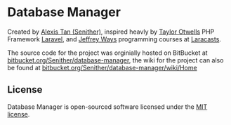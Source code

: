 Database Manager
================

Created by [Alexis Tan (Senither)](http://senither.com/), inspired heavly by [Taylor Otwells](https://twitter.com/taylorotwell) PHP Framework [Laravel](http://laravel.com/), and [Jeffrey Ways](https://twitter.com/jeffrey_way) programming courses at [Laracasts](https://laracasts.com/).

The source code for the project was orginially hosted on BitBucket at [bitbucket.org/Senither/database-manager](https://bitbucket.org/Senither/database-manager), the wiki for the project can also be found at [bitbucket.org/Senither/database-manager/wiki/Home](https://bitbucket.org/Senither/database-manager/wiki/Home)

## License

Database Manager is open-sourced software licensed under the [MIT license](http://opensource.org/licenses/MIT).